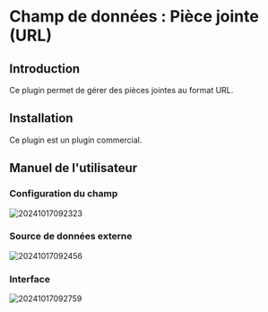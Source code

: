 # Champ de données : Pièce jointe (URL)

<PluginInfo name="field-attachment-url"></PluginInfo>

## Introduction

Ce plugin permet de gérer des pièces jointes au format URL.

## Installation

Ce plugin est un plugin commercial.

## Manuel de l'utilisateur

### Configuration du champ

![20241017092323](https://static-docs.nocobase.com/20241017092323.png)

### Source de données externe

![20241017092456](https://static-docs.nocobase.com/20241017092456.png)

### Interface

![20241017092759](https://static-docs.nocobase.com/20241017092759.png)
